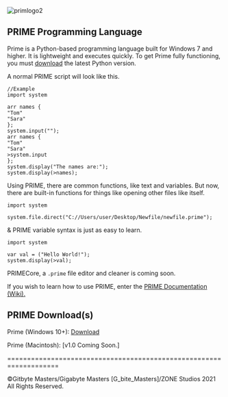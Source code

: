 ![primlogo2](https://user-images.githubusercontent.com/76265961/135762611-629fd6aa-c110-4eb2-8a05-6a57bc055f1e.PNG)

## PRIME Programming Language
Prime is a Python-based programming language built for Windows 7 and higher. It is lightweight and executes quickly. To get Prime fully functioning, you must [download](https://www.python.org/downloads/) the latest Python version.


A normal PRIME script will look like this.
```
//Example
import system

arr names {
"Tom"
"Sara"
};
system.input("");
arr names {
"Tom"
"Sara"
>system.input
};
system.display("The names are:");
system.display(>names);
```

Using PRIME, there are common functions, like text and variables. But now, there are built-in functions for things like opening other files like itself.
```
import system

system.file.direct("C://Users/user/Desktop/Newfile/newfile.prime");
```
& PRIME variable syntax is just as easy to learn.
```
import system

var val = ("Hello World!");
system.display(>val);
```

PRIMECore, a `.prime` file editor and cleaner is coming soon.

If you wish to learn how to use PRIME, enter the [PRIME Documentation (Wiki).](https://github.com/GitbyteMaster/PRIME-Lang/wiki)

## PRIME Download(s)
Prime (Windows 10+): [Download](https://github.com/GitbyteMaster/PRIME-Lang/raw/main/PRIME.zip)

Prime (Macintosh): [v1.0 Coming Soon.]

===================================================================

©Gitbyte Masters/Gigabyte Masters [G_bite_Masters]/ZONE Studios 2021 All Rights Reserved.
